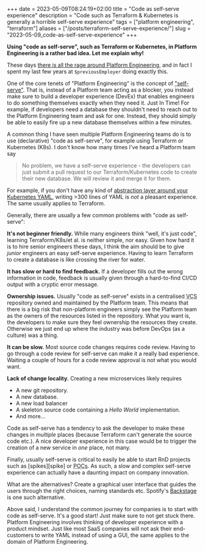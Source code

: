 +++ 
date = 2023-05-09T08:24:19+02:00
title = "Code as self-serve experience"
description = "Code such as Terraform & Kubernetes is generally a horrible self-serve experience"
tags = ["platform engineering", "terraform"]
aliases = ["/posts/terraform-self-serve-experience/"]
slug = "2023-05-09_code-as-self-serve-experience"
+++

**Using "code as self-serve", such as Terraform or Kubernetes, in Platform
Engineering is a rather bad idea. Let me explain why!**

These days [there is all the rage around Platform Engineering][platform-eng],
and in fact I spent my last few years at `$previousEmployer` doing exactly
this.

One of the core tenets of "Platform Engineering" is the concept of
["self-serve"][self-serve]. That is, instead of a Platform team acting as a
blocker, you instead make sure to build a developer experience (DevEx) that
enables engineers to do something themselves exactly when they need it. Just In
Time! For example, if developers need a database they shouldn't need to reach
out to the Platform Engineering team and ask for one. Instead, they should
simply be able to easily fire up a new database themselves within a few
minutes.

[self-serve]: https://blog.cycloid.io/user-friendly-developer-self-service-the-key-to-platform-engineering

A common thing I have seen multiple Platform Engineering teams do is to use
(declarative) "code as self-serve", for example using Terraform or Kubernetes
(K8s). I don't know how many times I've heard a Platform team say

> No problem, we have a self-serve experience - the developers can just submit
> a pull request to our Terraform/Kubernetes code to create their new database.
> We will review it and merge it for them.

For example, if you don't have any kind of [abstraction layer around your
Kubernetes YAML][helm], writing >300 lines of YAML is _not_ a pleasant
experience. The same usually applies to Terraform.

[helm]: https://helm.sh

Generally, there are usually a few common problems with "code as self-serve":

**It's not beginner friendly.** While many engineers think "well, it's just
code", learning Terraform/K8s/et al. is neither simple, nor easy. Given how hard it
is to hire senior engineers these days, I think the aim should be to give
_junior_ engineers an easy self-serve experience. Having to learn Terraform to
create a database is like crossing the river for water.

**It has slow or hard to find feedback.** If a developer fills out the wrong
information in code, feedback is usually given through a hard-to-find CI/CD
output with a cryptic error message.

**Ownership issues.** Usually "code as self-serve" exists in a centralised
<abbr title="Version Control System">VCS</abbr> repository owned and maintained
by the Platform team. This means that there is a big risk that non-platform
engineers simply see the Platform team as the owners of the resources listed in
the repository. What you want is, the developers to make sure they feel
ownership the resources they create. Otherwise we just end up where the
industry was before DevOps (as a culture) was a thing.

**It can be slow.** Most source code changes requires code review. Having to go
through a code review for self-serve can make it a really bad experience.
Waiting a couple of hours for a code review approval is not what you would
want.

**Lack of change locality.** Creating a new microservices likely requires

 * A new git repository.
 * A new database.
 * A new load balancer
 * A skeleton source code containing a _Hello World_ implementation.
 * And more...

Code as self-serve has a tendency to ask the developer to make these changes in
_multiple_ places (because Terraform can't generate the source code etc.). A
nice developer experience in this case would be to trigger the creation of a
new service in _one_ place, not many.

[platform-eng]: https://www.honeycomb.io/blog/future-ops-platform-engineering

Finally, usually self-serve is critical to easily be able to start RnD projects
such as [spikes][spike] or <abbr title="Proof of concept">POCs</abbr>. As such,
a slow and complex self-serve experience can actually have a daunting impact on
company innovation.

What are the alternatives? Create a graphical user interface that guides the
users through the right choices, naming standards etc. Spotify's
[Backstage][bs] is one such alternative.

[bs]: https://backstage.io/

Above said, I understand the common journey for companies is to start with code
as self-serve. It's a good start! Just make sure to not get stuck there.
Platform Engineering involves thinking of developer experience with a product
mindset. Just like most SaaS companies will not ask their end-customers to
write YAML instead of using a GUI, the same applies to the domain of Platform
Engineering.
